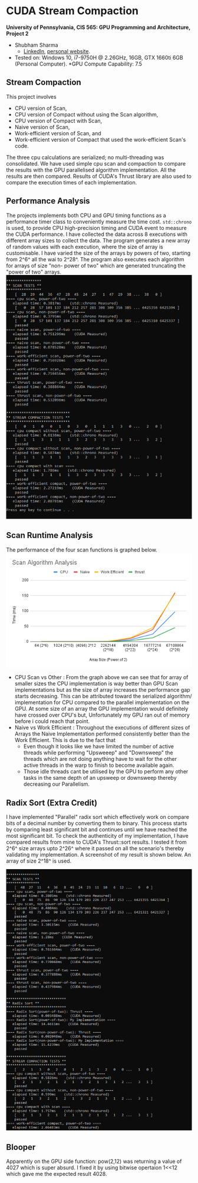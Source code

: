 CUDA Stream Compaction
======================

**University of Pennsylvania, CIS 565: GPU Programming and Architecture, Project 2**

* Shubham Sharma
  * [LinkedIn](www.linkedin.com/in/codeshubham), [personal website](https://shubhvr.com/).
* Tested on: Windows 10, i7-9750H @ 2.26GHz, 16GB, GTX 1660ti 6GB (Personal Computer).
*GPU Compute Capability: 7.5

## Stream Compaction
This project involves 
-   CPU version of Scan,
-   CPU version of Compact without using the Scan algorithm,
-   CPU version of Compact with Scan,
-   Naive version of Scan,
-   Work-efficient version of Scan, and
-   Work-efficient version of Compact that used the work-efficient Scan's code.

The three cpu calculations are serialized; no multi-threading was consolidated. We have used simple cpu scan and compaction to compare the results with the GPU parallelised algorithm implementation. All the results are then compared. Results of CUDA's Thrust library are also used to compare the execution times of each implementation.   

## Performance Analysis
The projects implements both CPU and GPU timing functions as a performance timer class to conveniently measure the time cost. `std::chrono` is used, to provide CPU high-precision timing and CUDA event to measure the CUDA performance. 
I have collected the data across 8 executions with different array sizes to collect the data. The program generates a new array of random values with each execution, where the size of array is customisable. I have varied the size of the arrays by powers of two, starting from 2^6^ all the wai to 2^28^. The program also executes each algorithm for arrays of size "non- power of two" which are generated truncating the "power of two" arrays. 
![Performance  Analysis](img/18.PNG)


## Scan Runtime Analysis
The performance of the four scan functions is graphed below. 
![Scan Runtime Analysis](img/ScanAlgorithmAnalysis.PNG)

- CPU Scan vs Other : From the graph above we can see that for array of smaller sizes the CPU implementation is way better than GPU Scan implementations but as the size of array increases the performance gap starts decreasing. This can be attributed toward the serialized algorithm/ implementation for CPU compared to the parallel implementation on the GPU. At some size of an array the GPU implementation would definitely have crossed over CPU's but, Unfortunately my GPU ran out of memory before i could reach that point. 
- Naive vs Work Efficient : Throughout the executions of different sizes of Arrays the Naive Implementation performed consistently better than the Work Efficient. This is due to the fact that
	- Even though it looks like we have limited the number of active threads while performing "Upsweeep" and "Downsweep" the threads which are not doing anything have to wait for the other active threads in the warp to finish to become available again.
	- Those idle threads cant be utilised by the GPU to perform any other tasks in the same depth of an upsweep or downsweep thereby decreasing our Parallelism.

## Radix Sort (Extra Credit)
I have implemented "Parallel" radix sort which effectively work on compare bits of a decimal number by converting them to binary. This process starts by comparing least significant bit and continues until we have reached the most significant bit. 
To check the authenticity of my implementation, I have compared results from mine to CUDA's Thrust::sort results. I tested it from 2^6^ size arrays upto 2^26^ where it passed on all the scenario's thereby validating my implementation. A screenshot of my result is shown below. An array of size 2^18^ is used.

![Radix Sort](img/RadixSort.PNG)

## Blooper
Apparently on the GPU side function: pow(2,12)  was returning a value of 4027 which is super absurd. I fixed it by using bitwise opertaion 1<<12 which gave me the expected result 4028.